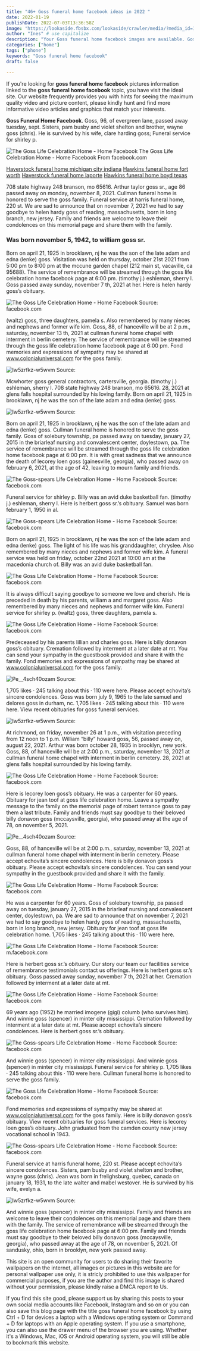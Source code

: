 ```yaml
---
title: "46+ Goss funeral home facebook ideas in 2022 "
date: 2022-01-19
publishDate: 2022-07-03T13:36:58Z
image: "https://lookaside.fbsbx.com/lookaside/crawler/media/?media_id=10161660084699762"
author: "Ines" # use capitalize
description: "Your Goss funeral home facebook images are available. Goss funeral home facebook are a topic that is being searched for and liked by netizens today. You can Download the Goss funeral home facebook files here. Get all royalty-free vectors."
categories: ["home"]
tags: ["phone"]
keywords: "Goss funeral home facebook"
draft: false

---
```


If you're looking for **goss funeral home facebook** pictures information linked to the **goss funeral home facebook** topic, you have visit the ideal  site.  Our website frequently  provides you with  hints  for seeing  the maximum  quality video and picture  content, please kindly hunt and find more informative video articles and graphics  that match your interests.

**Goss Funeral Home Facebook**. Goss, 96, of evergreen lane, passed away tuesday, sept. Sisters, pam busby and violet shelton and brother, wayne goss (chris). He is survived by his wife, clare harding goss; Funeral service for shirley p.

![The Goss Life Celebration Home - Home Facebook](https://lookaside.fbsbx.com/lookaside/crawler/media/?media_id=1484245138641937 "The Goss Life Celebration Home - Home Facebook")
The Goss Life Celebration Home - Home Facebook From facebook.com

[Haverstock funeral home michigan city indiana](/haverstock-funeral-home-michigan-city-indiana/)
[Hawkins funeral home fort worth](/hawkins-funeral-home-fort-worth/)
[Haverstock funeral home laporte](/haverstock-funeral-home-laporte/)
[Hawkins funeral home boyd texas](/hawkins-funeral-home-boyd-texas/)

708 state highway 248 branson, mo 65616. Arthur taylor goss sr., age 86 passed away on monday, november 8, 2021. Cullman funeral home is honored to serve the goss family. Funeral service at harris funeral home, 220 st. We are sad to announce that on november 7, 2021 we had to say goodbye to helen hardy goss of reading, massachusetts, born in long branch, new jersey. Family and friends are welcome to leave their condolences on this memorial page and share them with the family.

### Was born november 5, 1942, to william goss sr.

Born on april 21, 1925 in brooklawn, nj he was the son of the late adam and edna (lenke) goss. Visitation was held on thursday, october 21st 2021 from 5:00 pm to 8:00 pm at the mccune garden chapel (212 main st, vacaville, ca 95688). The service of remembrance will be streamed through the goss life celebration home facebook page at 6:00 pm. (timothy j.) eshleman, sherry l. Goss passed away sunday, november 7 th, 2021 at her. Here is helen hardy goss’s obituary.


![The Goss Life Celebration Home - Home Facebook](https://lookaside.fbsbx.com/lookaside/crawler/media/?media_id=1484259001973884 "The Goss Life Celebration Home - Home Facebook")
Source: facebook.com

(waltz) goss, three daughters, pamela s. Also remembered by many nieces and nephews and former wife kim. Goss, 88, of hanceville will be at 2 p.m., saturday, november 13 th, 2021 at cullman funeral home chapel with interment in berlin cemetery. The service of remembrance will be streamed through the goss life celebration home facebook page at 6:00 pm. Fond memories and expressions of sympathy may be shared at www.colonialuniversal.com for the goss family.

![Iw5zrfkz-w5wvm](https://lookaside.fbsbx.com/lookaside/crawler/media/?media_id=10161673612089762 "Iw5zrfkz-w5wvm")
Source: 

Mcwhorter goss general contractors, cartersville, georgia. (timothy j.) eshleman, sherry l. 708 state highway 248 branson, mo 65616. 28, 2021 at glens falls hospital surrounded by his loving family. Born on april 21, 1925 in brooklawn, nj he was the son of the late adam and edna (lenke) goss.

![Iw5zrfkz-w5wvm](https://lookaside.fbsbx.com/lookaside/crawler/media/?media_id=10161676058954762 "Iw5zrfkz-w5wvm")
Source: 

Born on april 21, 1925 in brooklawn, nj he was the son of the late adam and edna (lenke) goss. Cullman funeral home is honored to serve the goss family. Goss of solebury township, pa passed away on tuesday, january 27, 2015 in the briarleaf nursing and convalescent center, doylestown, pa. The service of remembrance will be streamed through the goss life celebration home facebook page at 6:00 pm. It is with great sadness that we announce the death of lecorey loen goss (gainesville, georgia), who passed away on february 6, 2021, at the age of 42, leaving to mourn family and friends.

![The Goss-spears Life Celebration Home - Home Facebook](https://lookaside.fbsbx.com/lookaside/crawler/media/?media_id=1452086631606452 "The Goss-spears Life Celebration Home - Home Facebook")
Source: facebook.com

Funeral service for shirley p. Billy was an avid duke basketball fan. (timothy j.) eshleman, sherry l. Here is herbert goss sr.’s obituary. Samuel was born february 1, 1950 in al.

![The Goss-spears Life Celebration Home - Home Facebook](https://lookaside.fbsbx.com/lookaside/crawler/media/?media_id=10156575171839762 "The Goss-spears Life Celebration Home - Home Facebook")
Source: facebook.com

Born on april 21, 1925 in brooklawn, nj he was the son of the late adam and edna (lenke) goss. The light of his life was his granddaughter, chryslee. Also remembered by many nieces and nephews and former wife kim. A funeral service was held on friday, october 22nd 2021 at 10:00 am at the macedonia church of. Billy was an avid duke basketball fan.

![The Goss Life Celebration Home - Home Facebook](https://lookaside.fbsbx.com/lookaside/crawler/media/?media_id=1484716645261453 "The Goss Life Celebration Home - Home Facebook")
Source: facebook.com

It is always difficult saying goodbye to someone we love and cherish. He is preceded in death by his parents, william a and margaret goss. Also remembered by many nieces and nephews and former wife kim. Funeral service for shirley p. (waltz) goss, three daughters, pamela s.

![The Goss Life Celebration Home - Home Facebook](https://lookaside.fbsbx.com/lookaside/crawler/media/?media_id=1205714496495004 "The Goss Life Celebration Home - Home Facebook")
Source: facebook.com

Predeceased by his parents lillian and charles goss. Here is billy donavon goss’s obituary. Cremation followed by interment at a later date at mt. You can send your sympathy in the guestbook provided and share it with the family. Fond memories and expressions of sympathy may be shared at www.colonialuniversal.com for the goss family.

![Pe__4sch40ozam](https://lookaside.fbsbx.com/lookaside/crawler/media/?media_id=1486724531727331 "Pe__4sch40ozam")
Source: 

1,705 likes · 245 talking about this · 110 were here. Please accept echovita’s sincere condolences. Goss was born july 9, 1965 to the late samuel and delores goss in durham, nc. 1,705 likes · 245 talking about this · 110 were here. View recent obituaries for goss funeral services.

![Iw5zrfkz-w5wvm](https://lookaside.fbsbx.com/lookaside/crawler/media/?media_id=10161668816689762 "Iw5zrfkz-w5wvm")
Source: 

At richmond, on friday, november 26 at 1 p.m., with visitation preceding from 12 noon to 1 p.m. William “billy” howard goss, 56, passed away on, august 22, 2021. Arthur was born october 28, 1935 in brooklyn, new york. Goss, 88, of hanceville will be at 2:00 p.m., saturday, november 13, 2021 at cullman funeral home chapel with interment in berlin cemetery. 28, 2021 at glens falls hospital surrounded by his loving family.

![The Goss Life Celebration Home - Home Facebook](https://lookaside.fbsbx.com/lookaside/crawler/media/?media_id=1485340121865772 "The Goss Life Celebration Home - Home Facebook")
Source: facebook.com

Here is lecorey loen goss’s obituary. He was a carpenter for 60 years. Obituary for jean toof at goss life celebration home. Leave a sympathy message to the family on the memorial page of robert terrance goss to pay them a last tribute. Family and friends must say goodbye to their beloved billy donavon goss (mccaysville, georgia), who passed away at the age of 78, on november 5, 2021.

![Pe__4sch40ozam](https://lookaside.fbsbx.com/lookaside/crawler/media/?media_id=1486858235047294 "Pe__4sch40ozam")
Source: 

Goss, 88, of hanceville will be at 2:00 p.m., saturday, november 13, 2021 at cullman funeral home chapel with interment in berlin cemetery. Please accept echovita’s sincere condolences. Here is billy donavon goss’s obituary. Please accept echovita’s sincere condolences. You can send your sympathy in the guestbook provided and share it with the family.

![The Goss Life Celebration Home - Home Facebook](https://lookaside.fbsbx.com/lookaside/crawler/media/?media_id=477655165967611 "The Goss Life Celebration Home - Home Facebook")
Source: facebook.com

He was a carpenter for 60 years. Goss of solebury township, pa passed away on tuesday, january 27, 2015 in the briarleaf nursing and convalescent center, doylestown, pa. We are sad to announce that on november 7, 2021 we had to say goodbye to helen hardy goss of reading, massachusetts, born in long branch, new jersey. Obituary for jean toof at goss life celebration home. 1,705 likes · 245 talking about this · 110 were here.

![The Goss Life Celebration Home - Home Facebook](https://lookaside.fbsbx.com/lookaside/crawler/media/?media_id=1457915091274942 "The Goss Life Celebration Home - Home Facebook")
Source: m.facebook.com

Here is herbert goss sr.’s obituary. Our story our team our facilities service of remembrance testimonials contact us offerings. Here is herbert goss sr.’s obituary. Goss passed away sunday, november 7 th, 2021 at her. Cremation followed by interment at a later date at mt.

![The Goss Life Celebration Home - Home Facebook](https://lookaside.fbsbx.com/lookaside/crawler/media/?media_id=1484245138641937 "The Goss Life Celebration Home - Home Facebook")
Source: facebook.com

69 years ago (1952) he married imogene (gigi) columb (who survives him). And winnie goss (spencer) in minter city mississippi. Cremation followed by interment at a later date at mt. Please accept echovita’s sincere condolences. Here is herbert goss sr.’s obituary.

![The Goss-spears Life Celebration Home - Home Facebook](https://lookaside.fbsbx.com/lookaside/crawler/media/?media_id=1573946936123262 "The Goss-spears Life Celebration Home - Home Facebook")
Source: facebook.com

And winnie goss (spencer) in minter city mississippi. And winnie goss (spencer) in minter city mississippi. Funeral service for shirley p. 1,705 likes · 245 talking about this · 110 were here. Cullman funeral home is honored to serve the goss family.

![The Goss Life Celebration Home - Home Facebook](https://lookaside.fbsbx.com/lookaside/crawler/media/?media_id=1484234775309640 "The Goss Life Celebration Home - Home Facebook")
Source: facebook.com

Fond memories and expressions of sympathy may be shared at www.colonialuniversal.com for the goss family. Here is billy donavon goss’s obituary. View recent obituaries for goss funeral services. Here is lecorey loen goss’s obituary. John graduated from the camden county new jersey vocational school in 1943.

![The Goss-spears Life Celebration Home - Home Facebook](https://lookaside.fbsbx.com/lookaside/crawler/media/?media_id=10161661939709762 "The Goss-spears Life Celebration Home - Home Facebook")
Source: facebook.com

Funeral service at harris funeral home, 220 st. Please accept echovita’s sincere condolences. Sisters, pam busby and violet shelton and brother, wayne goss (chris). Jean was born in frelighsburg, quebec, canada on january 18, 1931, to the late walter and mabel westover. He is survived by his wife, evelyn a.

![Iw5zrfkz-w5wvm](https://lookaside.fbsbx.com/lookaside/crawler/media/?media_id=10161660084699762 "Iw5zrfkz-w5wvm")
Source: 

And winnie goss (spencer) in minter city mississippi. Family and friends are welcome to leave their condolences on this memorial page and share them with the family. The service of remembrance will be streamed through the goss life celebration home facebook page at 6:00 pm. Family and friends must say goodbye to their beloved billy donavon goss (mccaysville, georgia), who passed away at the age of 78, on november 5, 2021. Of sandusky, ohio, born in brooklyn, new york passed away.

This site is an open community for users to do sharing their favorite wallpapers on the internet, all images or pictures in this website are for personal wallpaper use only, it is stricly prohibited to use this wallpaper for commercial purposes, if you are the author and find this image is shared without your permission, please kindly raise a DMCA report to Us.

If you find this site good, please support us by sharing this posts to your own social media accounts like Facebook, Instagram and so on or you can also save this blog page with the title goss funeral home facebook by using Ctrl + D for devices a laptop with a Windows operating system or Command + D for laptops with an Apple operating system. If you use a smartphone, you can also use the drawer menu of the browser you are using. Whether it's a Windows, Mac, iOS or Android operating system, you will still be able to bookmark this website.
